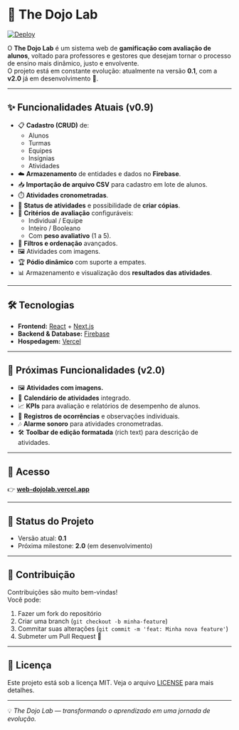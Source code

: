 # 🥋 The Dojo Lab

[![Deploy](https://img.shields.io/badge/deploy-Vercel-black?logo=vercel)](https://web-dojolab.vercel.app)

O **The Dojo Lab** é um sistema web de **gamificação com avaliação de alunos**, voltado para professores e gestores que desejam tornar o processo de ensino mais dinâmico, justo e envolvente.  
O projeto está em constante evolução: atualmente na versão **0.1**, com a **v2.0** já em desenvolvimento 🚀.

---

## ✨ Funcionalidades Atuais (v0.9)

- 📋 **Cadastro (CRUD)** de:
  - Alunos
  - Turmas
  - Equipes
  - Insígnias
  - Atividades
- ☁️ **Armazenamento** de entidades e dados no **Firebase**.
- 📥 **Importação de arquivo CSV** para cadastro em lote de alunos.
- ⏱️ **Atividades cronometradas**.
- 📑 **Status de atividades** e possibilidade de **criar cópias**.
- 🎯 **Critérios de avaliação** configuráveis:
  - Individual / Equipe
  - Inteiro / Booleano
  - Com **peso avaliativo** (1 a 5).
- 🔎 **Filtros e ordenação** avançados.
- 🖼️ Atividades com imagens.
- 🏆 **Pódio dinâmico** com suporte a empates.
- 📊 Armazenamento e visualização dos **resultados das atividades**.

---

## 🛠️ Tecnologias

- **Frontend:** [React](https://reactjs.org/) + [Next.js](https://nextjs.org/)  
- **Backend & Database:** [Firebase](https://firebase.google.com/)  
- **Hospedagem:** [Vercel](https://vercel.com/)  

---

## 🚀 Próximas Funcionalidades (v2.0)


- 🖼️ **Atividades com imagens.**
- 📅 **Calendário de atividades** integrado.  
- 📈 **KPIs** para avaliação e relatórios de desempenho de alunos.  
- 📝 **Registros de ocorrências** e observações individuais.  
- 🎶 **Alarme sonoro** para atividades cronometradas.  
- 🛠️ **Toolbar de edição formatada** (rich text) para descrição de atividades.  

---

## 🔗 Acesso

👉 [**web-dojolab.vercel.app**](https://web-dojolab.vercel.app)

---

## 📌 Status do Projeto

- Versão atual: **0.1**  
- Próxima milestone: **2.0** (em desenvolvimento)

---

## 🤝 Contribuição

Contribuições são muito bem-vindas!  
Você pode:
1. Fazer um fork do repositório  
2. Criar uma branch (`git checkout -b minha-feature`)  
3. Commitar suas alterações (`git commit -m 'feat: Minha nova feature'`)  
4. Submeter um Pull Request 🎉  

---

## 📜 Licença

Este projeto está sob a licença MIT. Veja o arquivo [LICENSE](./LICENSE) para mais detalhes.

---

💡 *The Dojo Lab — transformando o aprendizado em uma jornada de evolução.*

